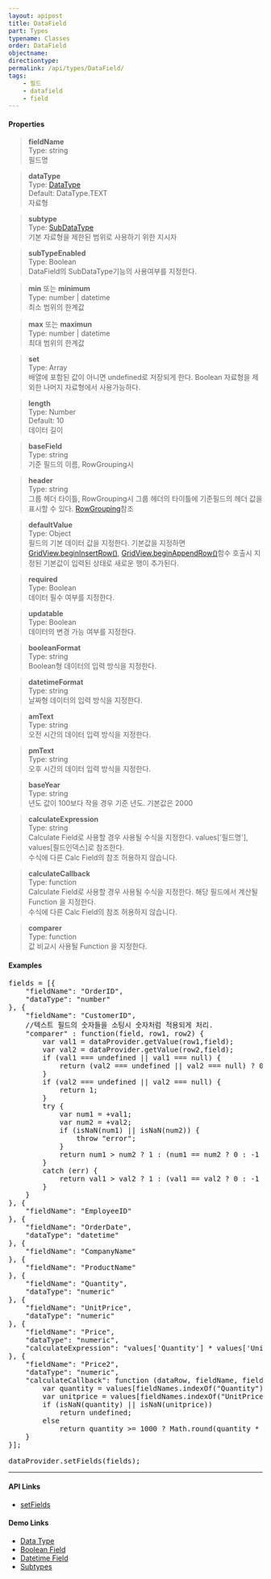 ```yaml
---
layout: apipost
title: DataField
part: Types
typename: Classes
order: DataField
objectname: 
directiontype: 
permalink: /api/types/DataField/
tags: 
    - 필드
    - datafield
    - field
---
```



#### Properties

> **fieldName**      
> Type: string         
> 필드명  

> **dataType**       
> Type: [DataType](/api/types/DataType)   
> Default: DataType.TEXT   
> 자료형        

> **subtype**  
> Type: [SubDataType](/api/types/SubDataType)   
> 기본 자료형을 제한된 범위로 사용하기 위한 지시자  

> **subTypeEnabled**   
> Type: Boolean  
> DataField의 SubDataType기능의 사용여부를 지정한다.   

> **min** 또는 **minimum**  
> Type: number \| datetime  
> 최소 범위의 한계값   

> **max** 또는 **maximun**   
> Type: number \| datetime   
> 최대 범위의 한계값   

> **set**     
> Type: Array    
> 배열에 포함된 값이 아니면 undefined로 저장되게 한다. Boolean 자료형을 제외한 나머지 자료형에서 사용가능하다.    

> **length**  
> Type: Number   
> Default: 10   
> 데이터 길이   

> **baseField**   
> Type: string   
> 기준 필드의 이름, RowGrouping시    

> **header**     
> Type: string   
> 그룹 헤더 타이틀, RowGrouping시 그룹 헤더의 타이틀에 기준필드의 헤더 값을 표시할 수 있다. [RowGrouping](http://demo.realgrid.com/RowGroup/RowGrouping/)참조

> **defaultValue**     
> Type: Object   
> 필드의 기본 데이터 값을 지정한다. 기본값을 지정하면 [GridView.beginInsertRow()](/api/GridView/beginInsertRow/), [GridView.beginAppendRow()](/api/GridView/beginAppendRow/)함수 호출시 지정된 기본값이 입력된 상태로 새로운 행이 추가된다.   

> **required**     
> Type: Boolean   
> 데이터 필수 여부를 지정한다.   

> **updatable**     
> Type: Boolean   
> 데이터의 변경 가능 여부를 지정한다.   

> **booleanFormat**     
> Type: string   
> Boolean형 데이터의 입력 방식을 지정한다.  

> **datetimeFormat**   
> Type: string   
> 날짜형 데이터의 입력 방식을 지정한다.   

> **amText**    
> Type: string   
> 오전 시간의 데이터 입력 방식을 지정한다.   

> **pmText**    
> Type: string   
> 오후 시간의 데이터 입력 방식을 지정한다.   

> **baseYear**   
> Type: string   
> 년도 값이 100보다 작을 경우 기준 년도. 기본값은 2000   

> **calculateExpression**   
> Type: string   
> Calculate Field로 사용할 경우 사용될 수식을 지정한다. values['필드명'], values[필드인덱스]로 참조한다.  
> 수식에 다른 Calc Field의 참조 허용하지 않습니다.  

> **calculateCallback**   
> Type: function   
> Calculate Field로 사용할 경우 사용될 수식을 지정한다. 해당 필드에서 계산될 Function 을 지정한다.  
> 수식에 다른 Calc Field의 참조 허용하지 않습니다.

> **comparer**   
> Type: function   
> 값 비교시 사용될 Function 을 지정한다.    


#### Examples   

<pre class="prettyprint">
fields = [{
    "fieldName": "OrderID",
    "dataType": "number"
}, {
    "fieldName": "CustomerID",
    //텍스트 필드의 숫자들을 소팅시 숫자처럼 적용되게 처리.
    "comparer" : function(field, row1, row2) {
        var val1 = dataProvider.getValue(row1,field);
        var val2 = dataProvider.getValue(row2,field);
        if (val1 === undefined || val1 === null) {
            return (val2 === undefined || val2 === null) ? 0 : -1;
        }
        if (val2 === undefined || val2 === null) {
            return 1;
        }
        try {
            var num1 = +val1;
            var num2 = +val2;
            if (isNaN(num1) || isNaN(num2)) {
                throw "error";
            }
            return num1 > num2 ? 1 : (num1 == num2 ? 0 : -1 );
        }
        catch (err) {
            return val1 > val2 ? 1 : (val1 == val2 ? 0 : -1 );
        }
    }
}, {
    "fieldName": "EmployeeID"
}, {
    "fieldName": "OrderDate",
    "dataType": "datetime"
}, {
    "fieldName": "CompanyName"
}, {
    "fieldName": "ProductName"
}, {
    "fieldName": "Quantity",
    "dataType": "numeric"
}, {
    "fieldName": "UnitPrice",
    "dataType": "numeric"
}, {
    "fieldName": "Price",
    "dataType": "numeric",
    "calculateExpression": "values['Quantity'] * values['UnitPrice']"
}, {
    "fieldName": "Price2",
    "dataType": "numeric",
    "calculateCallback": function (dataRow, fieldName, fieldNames, values) {
        var quantity = values[fieldNames.indexOf("Quantity")];
        var unitprice = values[fieldNames.indexOf("UnitPrice")];
        if (isNaN(quantity) || isNaN(unitprice))
            return undefined;
        else
            return quantity >= 1000 ? Math.round(quantity * unitprice * 0.95) : quantity * unitprice;
    }
}];

dataProvider.setFields(fields);
</pre>

---

#### API Links

* [setFields](/api/DataProvider/setFields/) 

#### Demo Links

* [Data Type](http://demo.realgrid.com/DataManager/DataType/) 
* [Boolean Field](http://demo.realgrid.com/DataManager/BooleanField/) 
* [Datetime Field](http://demo.realgrid.com/DataManager/DatetimeField/) 
* [Subtypes](http://demo.realgrid.com/Demo/Subtypes)